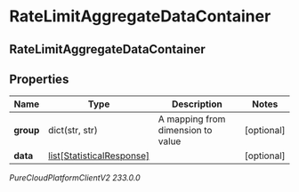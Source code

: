 # RateLimitAggregateDataContainer

## RateLimitAggregateDataContainer

## Properties

|Name | Type | Description | Notes|
|------------ | ------------- | ------------- | -------------|
| **group** | dict(str, str) | A mapping from dimension to value | [optional] |
| **data** | [list[StatisticalResponse]](StatisticalResponse) |  | [optional] |



_PureCloudPlatformClientV2 233.0.0_
